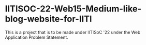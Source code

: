 # IITISOC-22-Web15-Medium-like-blog-website-for-IITI

This is a project that is to be made under IITISoC '22 under the Web Application Problem Statement.
